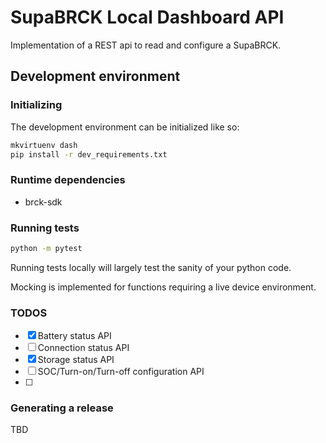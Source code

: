 # SupaBRCK Local Dashboard API

Implementation of a REST api to read and configure a SupaBRCK.

## Development environment

### Initializing

The development environment can be initialized like so:

```bash
mkvirtuenv dash
pip install -r dev_requirements.txt
```

### Runtime dependencies

- brck-sdk


### Running tests

```bash
python -m pytest
```

Running tests locally will largely test the sanity of your python code.

Mocking is implemented for functions requiring a live device environment.


### TODOS

- [x] Battery status API
- [ ] Connection status API
- [x] Storage status API
- [ ] SOC/Turn-on/Turn-off configuration API
- [ ]

### Generating a release

TBD